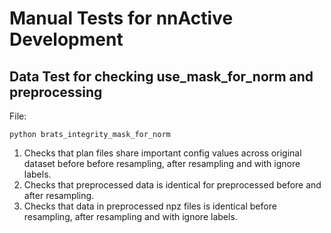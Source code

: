 # Manual Tests for nnActive Development

## Data Test for checking use_mask_for_norm and preprocessing
File:
```
python brats_integrity_mask_for_norm
```
1. Checks that plan files share important config values across original dataset before before resampling, after resampling and with ignore labels. 
2. Checks that preprocessed data is identical for preprocessed before and after resampling.
3. Checks that data in preprocessed npz files is identical before resampling, after resampling and with ignore labels.